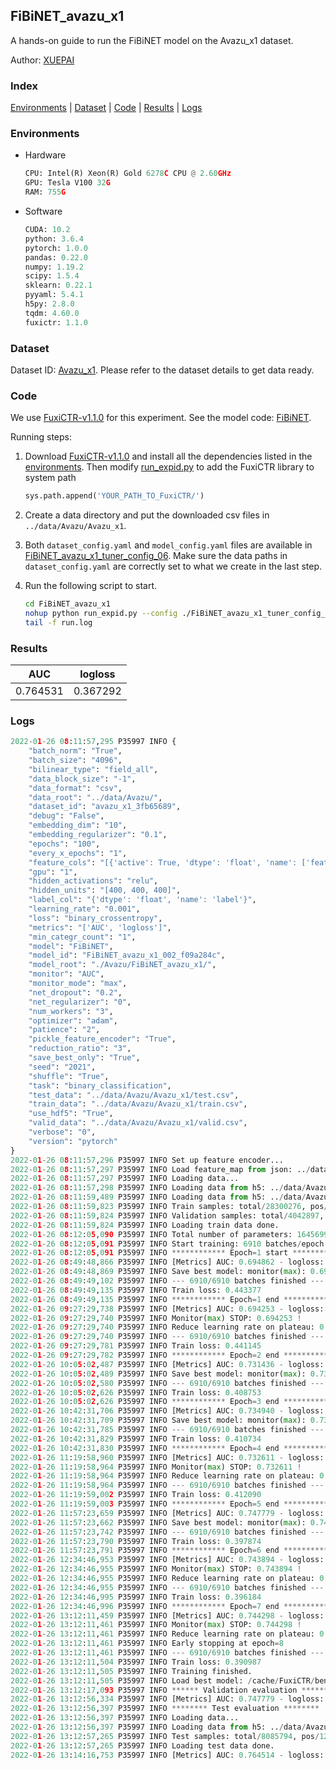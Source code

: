 ## FiBiNET_avazu_x1

A hands-on guide to run the FiBiNET model on the Avazu_x1 dataset.

Author: [XUEPAI](https://github.com/xue-pai)

### Index
[Environments](#Environments) | [Dataset](#Dataset) | [Code](#Code) | [Results](#Results) | [Logs](#Logs)

### Environments
+ Hardware

  ```python
  CPU: Intel(R) Xeon(R) Gold 6278C CPU @ 2.60GHz
  GPU: Tesla V100 32G
  RAM: 755G

  ```

+ Software

  ```python
  CUDA: 10.2
  python: 3.6.4
  pytorch: 1.0.0
  pandas: 0.22.0
  numpy: 1.19.2
  scipy: 1.5.4
  sklearn: 0.22.1
  pyyaml: 5.4.1
  h5py: 2.8.0
  tqdm: 4.60.0
  fuxictr: 1.1.0

  ```

### Dataset
Dataset ID: [Avazu_x1](https://github.com/openbenchmark/BARS/blob/master/ctr_prediction/datasets/Avazu/README.md#Avazu_x1). Please refer to the dataset details to get data ready.

### Code

We use [FuxiCTR-v1.1.0](https://github.com/xue-pai/FuxiCTR/tree/v1.1.0) for this experiment. See the model code: [FiBiNET](https://github.com/xue-pai/FuxiCTR/blob/v1.1.0/fuxictr/pytorch/models/FiBiNET.py).

Running steps:

1. Download [FuxiCTR-v1.1.0](https://github.com/xue-pai/FuxiCTR/archive/refs/tags/v1.1.0.zip) and install all the dependencies listed in the [environments](#environments). Then modify [run_expid.py](./run_expid.py#L5) to add the FuxiCTR library to system path
    
    ```python
    sys.path.append('YOUR_PATH_TO_FuxiCTR/')
    ```

2. Create a data directory and put the downloaded csv files in `../data/Avazu/Avazu_x1`.

3. Both `dataset_config.yaml` and `model_config.yaml` files are available in [FiBiNET_avazu_x1_tuner_config_06](./FiBiNET_avazu_x1_tuner_config_06). Make sure the data paths in `dataset_config.yaml` are correctly set to what we create in the last step.

4. Run the following script to start.

    ```bash
    cd FiBiNET_avazu_x1
    nohup python run_expid.py --config ./FiBiNET_avazu_x1_tuner_config_06 --expid FiBiNET_avazu_x1_002_f09a284c --gpu 0 > run.log &
    tail -f run.log
    ```

### Results

| AUC | logloss  |
|:--------------------:|:--------------------:|
| 0.764531 | 0.367292  |


### Logs
```python
2022-01-26 08:11:57,295 P35997 INFO {
    "batch_norm": "True",
    "batch_size": "4096",
    "bilinear_type": "field_all",
    "data_block_size": "-1",
    "data_format": "csv",
    "data_root": "../data/Avazu/",
    "dataset_id": "avazu_x1_3fb65689",
    "debug": "False",
    "embedding_dim": "10",
    "embedding_regularizer": "0.1",
    "epochs": "100",
    "every_x_epochs": "1",
    "feature_cols": "[{'active': True, 'dtype': 'float', 'name': ['feat_1', 'feat_2', 'feat_3', 'feat_4', 'feat_5', 'feat_6', 'feat_7', 'feat_8', 'feat_9', 'feat_10', 'feat_11', 'feat_12', 'feat_13', 'feat_14', 'feat_15', 'feat_16', 'feat_17', 'feat_18', 'feat_19', 'feat_20', 'feat_21', 'feat_22'], 'type': 'categorical'}]",
    "gpu": "1",
    "hidden_activations": "relu",
    "hidden_units": "[400, 400, 400]",
    "label_col": "{'dtype': 'float', 'name': 'label'}",
    "learning_rate": "0.001",
    "loss": "binary_crossentropy",
    "metrics": "['AUC', 'logloss']",
    "min_categr_count": "1",
    "model": "FiBiNET",
    "model_id": "FiBiNET_avazu_x1_002_f09a284c",
    "model_root": "./Avazu/FiBiNET_avazu_x1/",
    "monitor": "AUC",
    "monitor_mode": "max",
    "net_dropout": "0.2",
    "net_regularizer": "0",
    "num_workers": "3",
    "optimizer": "adam",
    "patience": "2",
    "pickle_feature_encoder": "True",
    "reduction_ratio": "3",
    "save_best_only": "True",
    "seed": "2021",
    "shuffle": "True",
    "task": "binary_classification",
    "test_data": "../data/Avazu/Avazu_x1/test.csv",
    "train_data": "../data/Avazu/Avazu_x1/train.csv",
    "use_hdf5": "True",
    "valid_data": "../data/Avazu/Avazu_x1/valid.csv",
    "verbose": "0",
    "version": "pytorch"
}
2022-01-26 08:11:57,296 P35997 INFO Set up feature encoder...
2022-01-26 08:11:57,297 P35997 INFO Load feature_map from json: ../data/Avazu/avazu_x1_3fb65689/feature_map.json
2022-01-26 08:11:57,297 P35997 INFO Loading data...
2022-01-26 08:11:57,298 P35997 INFO Loading data from h5: ../data/Avazu/avazu_x1_3fb65689/train.h5
2022-01-26 08:11:59,489 P35997 INFO Loading data from h5: ../data/Avazu/avazu_x1_3fb65689/valid.h5
2022-01-26 08:11:59,823 P35997 INFO Train samples: total/28300276, pos/4953382, neg/23346894, ratio/17.50%, blocks/1
2022-01-26 08:11:59,824 P35997 INFO Validation samples: total/4042897, pos/678699, neg/3364198, ratio/16.79%, blocks/1
2022-01-26 08:11:59,824 P35997 INFO Loading train data done.
2022-01-26 08:12:05,090 P35997 INFO Total number of parameters: 16456998.
2022-01-26 08:12:05,091 P35997 INFO Start training: 6910 batches/epoch
2022-01-26 08:12:05,091 P35997 INFO ************ Epoch=1 start ************
2022-01-26 08:49:48,866 P35997 INFO [Metrics] AUC: 0.694862 - logloss: 0.442176
2022-01-26 08:49:48,869 P35997 INFO Save best model: monitor(max): 0.694862
2022-01-26 08:49:49,102 P35997 INFO --- 6910/6910 batches finished ---
2022-01-26 08:49:49,135 P35997 INFO Train loss: 0.443377
2022-01-26 08:49:49,135 P35997 INFO ************ Epoch=1 end ************
2022-01-26 09:27:29,738 P35997 INFO [Metrics] AUC: 0.694253 - logloss: 0.450116
2022-01-26 09:27:29,740 P35997 INFO Monitor(max) STOP: 0.694253 !
2022-01-26 09:27:29,740 P35997 INFO Reduce learning rate on plateau: 0.000100
2022-01-26 09:27:29,740 P35997 INFO --- 6910/6910 batches finished ---
2022-01-26 09:27:29,781 P35997 INFO Train loss: 0.441145
2022-01-26 09:27:29,782 P35997 INFO ************ Epoch=2 end ************
2022-01-26 10:05:02,487 P35997 INFO [Metrics] AUC: 0.731436 - logloss: 0.404059
2022-01-26 10:05:02,489 P35997 INFO Save best model: monitor(max): 0.731436
2022-01-26 10:05:02,580 P35997 INFO --- 6910/6910 batches finished ---
2022-01-26 10:05:02,626 P35997 INFO Train loss: 0.408753
2022-01-26 10:05:02,626 P35997 INFO ************ Epoch=3 end ************
2022-01-26 10:42:31,706 P35997 INFO [Metrics] AUC: 0.734940 - logloss: 0.402441
2022-01-26 10:42:31,709 P35997 INFO Save best model: monitor(max): 0.734940
2022-01-26 10:42:31,785 P35997 INFO --- 6910/6910 batches finished ---
2022-01-26 10:42:31,829 P35997 INFO Train loss: 0.410734
2022-01-26 10:42:31,830 P35997 INFO ************ Epoch=4 end ************
2022-01-26 11:19:58,960 P35997 INFO [Metrics] AUC: 0.732611 - logloss: 0.405762
2022-01-26 11:19:58,964 P35997 INFO Monitor(max) STOP: 0.732611 !
2022-01-26 11:19:58,964 P35997 INFO Reduce learning rate on plateau: 0.000010
2022-01-26 11:19:58,964 P35997 INFO --- 6910/6910 batches finished ---
2022-01-26 11:19:59,002 P35997 INFO Train loss: 0.412090
2022-01-26 11:19:59,003 P35997 INFO ************ Epoch=5 end ************
2022-01-26 11:57:23,659 P35997 INFO [Metrics] AUC: 0.747779 - logloss: 0.394999
2022-01-26 11:57:23,662 P35997 INFO Save best model: monitor(max): 0.747779
2022-01-26 11:57:23,742 P35997 INFO --- 6910/6910 batches finished ---
2022-01-26 11:57:23,790 P35997 INFO Train loss: 0.397874
2022-01-26 11:57:23,791 P35997 INFO ************ Epoch=6 end ************
2022-01-26 12:34:46,953 P35997 INFO [Metrics] AUC: 0.743894 - logloss: 0.396379
2022-01-26 12:34:46,955 P35997 INFO Monitor(max) STOP: 0.743894 !
2022-01-26 12:34:46,955 P35997 INFO Reduce learning rate on plateau: 0.000001
2022-01-26 12:34:46,955 P35997 INFO --- 6910/6910 batches finished ---
2022-01-26 12:34:46,995 P35997 INFO Train loss: 0.396184
2022-01-26 12:34:46,996 P35997 INFO ************ Epoch=7 end ************
2022-01-26 13:12:11,459 P35997 INFO [Metrics] AUC: 0.744298 - logloss: 0.396660
2022-01-26 13:12:11,461 P35997 INFO Monitor(max) STOP: 0.744298 !
2022-01-26 13:12:11,461 P35997 INFO Reduce learning rate on plateau: 0.000001
2022-01-26 13:12:11,461 P35997 INFO Early stopping at epoch=8
2022-01-26 13:12:11,461 P35997 INFO --- 6910/6910 batches finished ---
2022-01-26 13:12:11,504 P35997 INFO Train loss: 0.390987
2022-01-26 13:12:11,505 P35997 INFO Training finished.
2022-01-26 13:12:11,505 P35997 INFO Load best model: /cache/FuxiCTR/benchmarks_modelarts/Avazu/FiBiNET_avazu_x1/avazu_x1_3fb65689/FiBiNET_avazu_x1_002_f09a284c.model
2022-01-26 13:12:17,093 P35997 INFO ****** Validation evaluation ******
2022-01-26 13:12:56,334 P35997 INFO [Metrics] AUC: 0.747779 - logloss: 0.394999
2022-01-26 13:12:56,397 P35997 INFO ******** Test evaluation ********
2022-01-26 13:12:56,397 P35997 INFO Loading data...
2022-01-26 13:12:56,397 P35997 INFO Loading data from h5: ../data/Avazu/avazu_x1_3fb65689/test.h5
2022-01-26 13:12:57,265 P35997 INFO Test samples: total/8085794, pos/1232985, neg/6852809, ratio/15.25%, blocks/1
2022-01-26 13:12:57,265 P35997 INFO Loading test data done.
2022-01-26 13:14:16,753 P35997 INFO [Metrics] AUC: 0.764514 - logloss: 0.367047

```
